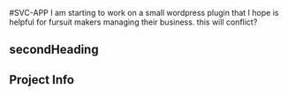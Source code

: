 #SVC-APP
I am starting to work on a small wordpress plugin that I hope is helpful
for fursuit makers managing their business.
this will conflict?
## secondHeading
## Project Info

